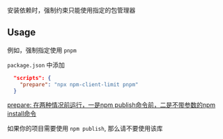 

安装依赖时，强制约束只能使用指定的包管理器

## Usage
例如，强制指定使用 `pnpm`

`package.json` 中添加
```json
  "scripts": {
    "prepare": "npx npm-client-limit pnpm"
  }
```

[prepare: 在两种情况前运行，一是npm publish命令前，二是不带参数的npm install命令](https://segmentfault.com/a/1190000008832423)

 如果你的项目需要使用 `npm publish`, 那么请不要使用该库


